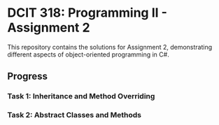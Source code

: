 # DCIT 318: Programming II - Assignment 2

This repository contains the solutions for Assignment 2, demonstrating different aspects of object-oriented programming in C#.

## Progress

### Task 1: Inheritance and Method Overriding


### Task 2: Abstract Classes and Methods
